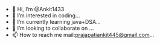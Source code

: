 - 👋 Hi, I’m @Ankit1433
- 👀 I’m interested in coding...
- 🌱 I’m currently learning java+DSA...
- 💞️ I’m looking to collaborate on ...
- 📫 How to reach me  mail:prajapatiankit445@gmail.com...

<!---
Ankit1433/Ankit1433 is a ✨ special ✨ repository because its `README.md` (this file) appears on your GitHub profile.
You can click the Preview link to take a look at your changes.
--->
